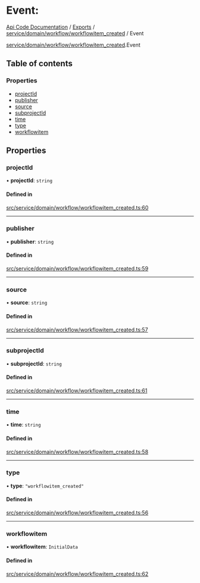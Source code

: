 # Event: 
 
[Api Code Documentation](../README.md) / [Exports](../modules.md) / [service/domain/workflow/workflowitem\_created](../modules/service_domain_workflow_workflowitem_created.md) / Event

[service/domain/workflow/workflowitem_created](../modules/service_domain_workflow_workflowitem_created.md).Event

## Table of contents

### Properties

- [projectId](service_domain_workflow_workflowitem_created.Event.md#projectid)
- [publisher](service_domain_workflow_workflowitem_created.Event.md#publisher)
- [source](service_domain_workflow_workflowitem_created.Event.md#source)
- [subprojectId](service_domain_workflow_workflowitem_created.Event.md#subprojectid)
- [time](service_domain_workflow_workflowitem_created.Event.md#time)
- [type](service_domain_workflow_workflowitem_created.Event.md#type)
- [workflowitem](service_domain_workflow_workflowitem_created.Event.md#workflowitem)

## Properties

### projectId

• **projectId**: `string`

#### Defined in

[src/service/domain/workflow/workflowitem_created.ts:60](https://github.com/openkfw/TruBudget/blob/f6ee764/api/src/service/domain/workflow/workflowitem_created.ts#L60)

___

### publisher

• **publisher**: `string`

#### Defined in

[src/service/domain/workflow/workflowitem_created.ts:59](https://github.com/openkfw/TruBudget/blob/f6ee764/api/src/service/domain/workflow/workflowitem_created.ts#L59)

___

### source

• **source**: `string`

#### Defined in

[src/service/domain/workflow/workflowitem_created.ts:57](https://github.com/openkfw/TruBudget/blob/f6ee764/api/src/service/domain/workflow/workflowitem_created.ts#L57)

___

### subprojectId

• **subprojectId**: `string`

#### Defined in

[src/service/domain/workflow/workflowitem_created.ts:61](https://github.com/openkfw/TruBudget/blob/f6ee764/api/src/service/domain/workflow/workflowitem_created.ts#L61)

___

### time

• **time**: `string`

#### Defined in

[src/service/domain/workflow/workflowitem_created.ts:58](https://github.com/openkfw/TruBudget/blob/f6ee764/api/src/service/domain/workflow/workflowitem_created.ts#L58)

___

### type

• **type**: ``"workflowitem_created"``

#### Defined in

[src/service/domain/workflow/workflowitem_created.ts:56](https://github.com/openkfw/TruBudget/blob/f6ee764/api/src/service/domain/workflow/workflowitem_created.ts#L56)

___

### workflowitem

• **workflowitem**: `InitialData`

#### Defined in

[src/service/domain/workflow/workflowitem_created.ts:62](https://github.com/openkfw/TruBudget/blob/f6ee764/api/src/service/domain/workflow/workflowitem_created.ts#L62)
